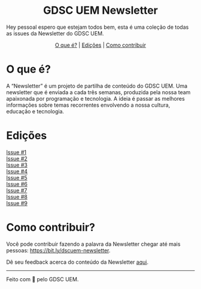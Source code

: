   <h1 align="center">
    GDSC UEM Newsletter
  </h1>

Hey pessoal espero que estejam todos bem, esta é uma coleção de todas as issues da Newsletter do GDSC UEM.

<p align="center">
<a href="#o-que-é">O que é?</a> |
<a href="#edições">Edições</a> |
<a href="#como-contribuir">Como contribuir</a>
</p>

# O que é?
A “Newsletter” é um projeto de partilha de conteúdo do GDSC UEM. Uma newsletter que é enviada a cada três semanas, produzida pela nossa team apaixonada por programação e tecnologia. A ideia é passar as melhores informações sobre temas recorrentes envolvendo a nossa cultura, educação e tecnologia.

# Edições
[Issue #1](https://github.com/DSC-Eduardo-Mondlane-University/newsletter/tree/main/2021/issue-1) <br/>
[Issue #2](https://github.com/DSC-Eduardo-Mondlane-University/newsletter/tree/main/2021/issue-2) <br/>
[Issue #3](https://github.com/DSC-Eduardo-Mondlane-University/newsletter/tree/main/2021/issue-3) <br/>
[Issue #4](https://github.com/DSC-Eduardo-Mondlane-University/newsletter/tree/main/2021/issue-4) <br/>
[Issue #5](https://github.com/DSC-Eduardo-Mondlane-University/newsletter/tree/main/2021/issue-5) <br/>
[Issue #6](https://github.com/DSC-Eduardo-Mondlane-University/newsletter/tree/main/2021/issue-6) <br/>
[Issue #7](https://github.com/DSC-Eduardo-Mondlane-University/newsletter/tree/main/2021/issue-7) <br/>
[Issue #8](https://github.com/DSC-Eduardo-Mondlane-University/newsletter/tree/main/2021/issue-8) <br/>
[Issue #9](https://github.com/DSC-Eduardo-Mondlane-University/newsletter/tree/main/2021/issue-9) <br/>

# Como contribuir?
Você pode contribuir fazendo a palavra da Newsletter chegar até mais pessoas: https://bit.ly/dscuem-newsletter.

Dê seu feedback acerca do conteúdo da Newsletter [aqui](https://bit.ly/dscnewsletter-feedback).

---
Feito com 💙 pelo GDSC UEM.

